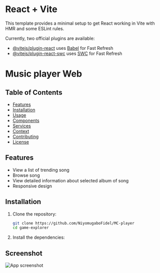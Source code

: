 # React + Vite

This template provides a minimal setup to get React working in Vite with HMR and some ESLint rules.

Currently, two official plugins are available:

- [@vitejs/plugin-react](https://github.com/vitejs/vite-plugin-react/blob/main/packages/plugin-react/README.md) uses [Babel](https://babeljs.io/) for Fast Refresh
- [@vitejs/plugin-react-swc](https://github.com/vitejs/vite-plugin-react-swc) uses [SWC](https://swc.rs/) for Fast Refresh

# Music player Web


## Table of Contents

- [Features](#features)
- [Installation](#installation)
- [Usage](#usage)
- [Components](#components)
- [Services](#services)
- [Context](#context)
- [Contributing](#contributing)
- [License](#license)

## Features

- View a list of trending song
- Browse song
- View detailed information about selected album of song
- Responsive design

## Installation

1. Clone the repository:
   ```bash
   git clone https://github.com/NiyomugaboFidel/MC-player
   cd game-explorer
2. Install the dependencies:

## Screenshot

![App screenshot](./public/screenshot.png)